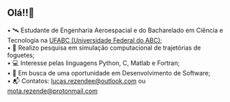 ## Olá!!👋

•    🛰️ Estudante de Engenharia Aeroespacial e do Bacharelado em Ciência e Tecnologia na [UFABC (Universidade Federal do ABC)](https://www.ufabc.edu.br/);
<br>
•    🚀	Realizo pesquisa em simulação computacional de trajetórias de foguetes;
<br>
•    💻 Interesse pelas linguagens Python, C, Matlab e Fortran;
<br>
•    💼	Em busca de uma oportunidade em Desenvolvimento de Software;
<br>
•    📬	Contatos: lucas.rezendee@outlook.com  ou  mota.rezende@protonmail.com 
<br>


